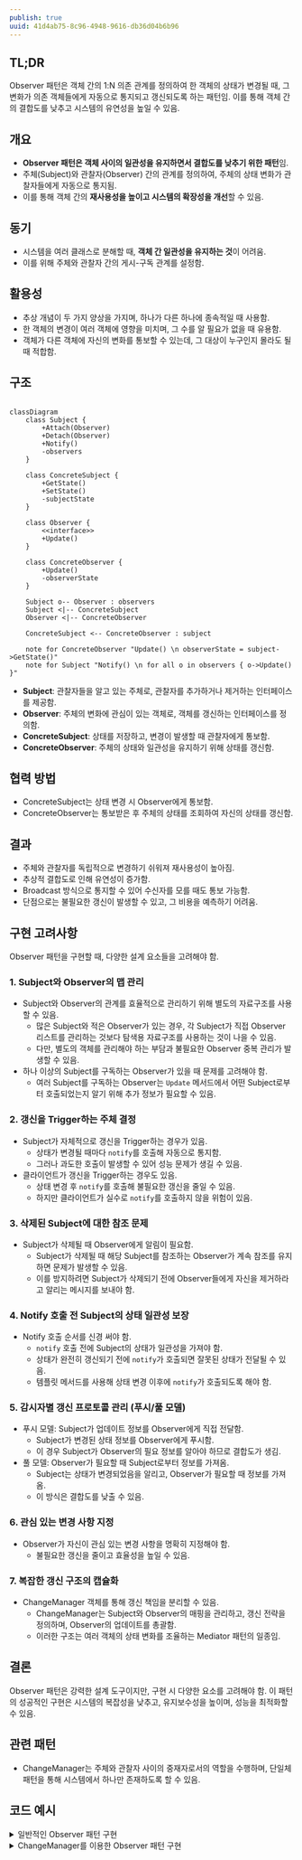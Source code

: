 ```yaml
---
publish: true
uuid: 41d4ab75-8c96-4948-9616-db36d04b6b96
---
```


## TL;DR

Observer 패턴은 객체 간의 1:N 의존 관계를 정의하여 한 객체의 상태가 변경될 때, 그 변화가 의존 객체들에게 자동으로 통지되고 갱신되도록 하는 패턴임. 이를 통해 객체 간의 결합도를 낮추고 시스템의 유연성을 높일 수 있음.

## 개요

- **Observer 패턴은 객체 사이의 일관성을 유지하면서 결합도를 낮추기 위한 패턴**임.
- 주체(Subject)와 관찰자(Observer) 간의 관계를 정의하여, 주체의 상태 변화가 관찰자들에게 자동으로 통지됨.
- 이를 통해 객체 간의 **재사용성을 높이고 시스템의 확장성을 개선**할 수 있음.

## 동기

- 시스템을 여러 클래스로 분해할 때, **객체 간 일관성을 유지하는 것**이 어려움.
- 이를 위해 주체와 관찰자 간의 게시-구독 관계를 설정함.

## 활용성

- 추상 개념이 두 가지 양상을 가지며, 하나가 다른 하나에 종속적일 때 사용함.
- 한 객체의 변경이 여러 객체에 영향을 미치며, 그 수를 알 필요가 없을 때 유용함.
- 객체가 다른 객체에 자신의 변화를 통보할 수 있는데, 그 대상이 누구인지 몰라도 될 때 적합함.

## 구조

```mermaid

classDiagram
    class Subject {
        +Attach(Observer)
        +Detach(Observer)
        +Notify()
        -observers
    }

    class ConcreteSubject {
        +GetState()
        +SetState()
        -subjectState
    }

    class Observer {
        <<interface>>
        +Update()
    }

    class ConcreteObserver {
        +Update()
        -observerState
    }

    Subject o-- Observer : observers
    Subject <|-- ConcreteSubject
    Observer <|-- ConcreteObserver

    ConcreteSubject <-- ConcreteObserver : subject

    note for ConcreteObserver "Update() \n observerState = subject->GetState()"
    note for Subject "Notify() \n for all o in observers { o->Update() }"

```

- **Subject**: 관찰자들을 알고 있는 주체로, 관찰자를 추가하거나 제거하는 인터페이스를 제공함.
- **Observer**: 주체의 변화에 관심이 있는 객체로, 객체를 갱신하는 인터페이스를 정의함.
- **ConcreteSubject**: 상태를 저장하고, 변경이 발생할 때 관찰자에게 통보함.
- **ConcreteObserver**: 주체의 상태와 일관성을 유지하기 위해 상태를 갱신함.

## 협력 방법

- ConcreteSubject는 상태 변경 시 Observer에게 통보함.
- ConcreteObserver는 통보받은 후 주체의 상태를 조회하여 자신의 상태를 갱신함.

## 결과

- 주체와 관찰자를 독립적으로 변경하기 쉬워져 재사용성이 높아짐.
- 추상적 결합도로 인해 유연성이 증가함.
- Broadcast 방식으로 통지할 수 있어 수신자를 모를 때도 통보 가능함.
- 단점으로는 불필요한 갱신이 발생할 수 있고, 그 비용을 예측하기 어려움.

## 구현 고려사항

Observer 패턴을 구현할 때, 다양한 설계 요소들을 고려해야 함.

### 1. Subject와 Observer의 맵 관리

- Subject와 Observer의 관계를 효율적으로 관리하기 위해 별도의 자료구조를 사용할 수 있음.
    - 많은 Subject와 적은 Observer가 있는 경우, 각 Subject가 직접 Observer 리스트를 관리하는 것보다 탐색용 자료구조를 사용하는 것이 나을 수 있음.
    - 다만, 별도의 객체를 관리해야 하는 부담과 불필요한 Observer 중복 관리가 발생할 수 있음.
- 하나 이상의 Subject를 구독하는 Observer가 있을 때 문제를 고려해야 함.
    - 여러 Subject를 구독하는 Observer는 `Update` 메서드에서 어떤 Subject로부터 호출되었는지 알기 위해 추가 정보가 필요할 수 있음.

### 2. 갱신을 Trigger하는 주체 결정

- Subject가 자체적으로 갱신을 Trigger하는 경우가 있음.
    - 상태가 변경될 때마다 `notify`를 호출해 자동으로 통지함.
    - 그러나 과도한 호출이 발생할 수 있어 성능 문제가 생길 수 있음.
- 클라이언트가 갱신을 Trigger하는 경우도 있음.
    - 상태 변경 후 `notify`를 호출해 불필요한 갱신을 줄일 수 있음.
    - 하지만 클라이언트가 실수로 `notify`를 호출하지 않을 위험이 있음.

### 3. 삭제된 Subject에 대한 참조 문제

- Subject가 삭제될 때 Observer에게 알림이 필요함.
    - Subject가 삭제될 때 해당 Subject를 참조하는 Observer가 계속 참조를 유지하면 문제가 발생할 수 있음.
    - 이를 방지하려면 Subject가 삭제되기 전에 Observer들에게 자신을 제거하라고 알리는 메시지를 보내야 함.

### 4. Notify 호출 전 Subject의 상태 일관성 보장

- Notify 호출 순서를 신경 써야 함.
    - `notify` 호출 전에 Subject의 상태가 일관성을 가져야 함.
    - 상태가 완전히 갱신되기 전에 `notify`가 호출되면 잘못된 상태가 전달될 수 있음.
    - 템플릿 메서드를 사용해 상태 변경 이후에 `notify`가 호출되도록 해야 함.

### 5. 감시자별 갱신 프로토콜 관리 (푸시/풀 모델)

- 푸시 모델: Subject가 업데이트 정보를 Observer에게 직접 전달함.
    - Subject가 변경된 상태 정보를 Observer에게 푸시함.
    - 이 경우 Subject가 Observer의 필요 정보를 알아야 하므로 결합도가 생김.
- 풀 모델: Observer가 필요할 때 Subject로부터 정보를 가져옴.
    - Subject는 상태가 변경되었음을 알리고, Observer가 필요할 때 정보를 가져옴.
    - 이 방식은 결합도를 낮출 수 있음.

### 6. 관심 있는 변경 사항 지정

- Observer가 자신이 관심 있는 변경 사항을 명확히 지정해야 함.
    - 불필요한 갱신을 줄이고 효율성을 높일 수 있음.

### 7. 복잡한 갱신 구조의 캡슐화

- ChangeManager 객체를 통해 갱신 책임을 분리할 수 있음.
    - ChangeManager는 Subject와 Observer의 매핑을 관리하고, 갱신 전략을 정의하며, Observer의 업데이트를 총괄함.
    - 이러한 구조는 여러 객체의 상태 변화를 조율하는 Mediator 패턴의 일종임.

## 결론

Observer 패턴은 강력한 설계 도구이지만, 구현 시 다양한 요소를 고려해야 함. 이 패턴의 성공적인 구현은 시스템의 복잡성을 낮추고, 유지보수성을 높이며, 성능을 최적화할 수 있음.

## 관련 패턴

- ChangeManager는 주체와 관찰자 사이의 중재자로서의 역할을 수행하며, 단일체 패턴을 통해 시스템에서 하나만 존재하도록 할 수 있음.

## 코드 예시

<details markdown="1">
<summary>일반적인 Observer 패턴 구현</summary>

```python
from abc import ABC, abstractmethod

# Observer 인터페이스
class Observer(ABC):
    @abstractmethod
    def update(self, subject):
        pass

# Subject 클래스
class Subject:
    def __init__(self):
        self._observers = []
        self._state = None

    def attach(self, observer: Observer):
        self._observers.append(observer)

    def detach(self, observer: Observer):
        self._observers.remove(observer)

    def notify(self):
        for observer in self._observers:
            observer.update(self)

    def set_state(self, state):
        self._state = state
        self.notify()

    def get_state(self):
        return self._state

# ConcreteObserver 구현
class ConcreteObserver(Observer):
    def __init__(self, name):
        self._name = name
        self._observer_state = None

    def update(self, subject: Subject):
        self._observer_state = subject.get_state()
        print(f"Observer {self._name} updated with state: {self._observer_state}")

# 사용 예시
subject = Subject()
observer1 = ConcreteObserver("Observer 1")
observer2 = ConcreteObserver("Observer 2")

subject.attach(observer1)
subject.attach(observer2)

subject.set_state("State 1")
subject.set_state("State 2")
```

</details>

<details markdown="1">
<summary>ChangeManager를 이용한 Observer 패턴 구현</summary>

```python
from abc import ABC, abstractmethod

# Observer 인터페이스
class Observer(ABC):
    @abstractmethod
    def update(self, subject):
        pass

# Subject 클래스
class Subject:
    def __init__(self):
        self._state = None

    def set_state(self, state):
        self._state = state
        ChangeManager.notify(self)

    def get_state(self):
        return self._state

# ConcreteObserver 구현
class ConcreteObserver(Observer):
    def __init__(self, name):
        self._name = name
        self._observer_state = None

    def update(self, subject: Subject):
        self._observer_state = subject.get_state()
        print(f"Observer {self._name} updated with state: {self._observer_state}")

# ChangeManager 클래스
class ChangeManager:
    _observers = {}

    @classmethod
    def register(cls, subject: Subject, observer: Observer):
        if subject not in cls._observers:
            cls._observers[subject] = []
        cls._observers[subject].append(observer)

    @classmethod
    def unregister(cls, subject: Subject, observer: Observer):
        if subject in cls._observers:
            cls._observers[subject].remove(observer)

    @classmethod
    def notify(cls, subject: Subject):
        if subject in cls._observers:
            for observer in cls._observers[subject]:
                observer.update(subject)

# 사용 예시
subject1 = Subject()
subject2 = Subject()

observer1 = ConcreteObserver("Observer 1")
observer2 = ConcreteObserver("Observer 2")

ChangeManager.register(subject1, observer1)
ChangeManager.register(subject1, observer2)
ChangeManager.register(subject2, observer2)

subject1.set_state("Subject 1 - State A")
subject2.set_state("Subject 2 - State B")
```

</deatils>